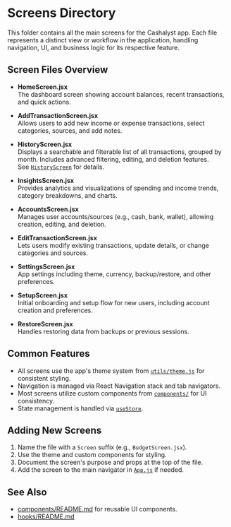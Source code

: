 # Screens Directory

This folder contains all the main screens for the Cashalyst app. Each file represents a distinct view or workflow in the application, handling navigation, UI, and business logic for its respective feature.

## Screen Files Overview

- **HomeScreen.jsx**  
  The dashboard screen showing account balances, recent transactions, and quick actions.

- **AddTransactionScreen.jsx**  
  Allows users to add new income or expense transactions, select categories, sources, and add notes.

- **HistoryScreen.jsx**  
  Displays a searchable and filterable list of all transactions, grouped by month. Includes advanced filtering, editing, and deletion features.  
  See [`HistoryScreen`](HistoryScreen.jsx) for details.

- **InsightsScreen.jsx**  
  Provides analytics and visualizations of spending and income trends, category breakdowns, and charts.

- **AccountsScreen.jsx**  
  Manages user accounts/sources (e.g., cash, bank, wallet), allowing creation, editing, and deletion.

- **EditTransactionScreen.jsx**  
  Lets users modify existing transactions, update details, or change categories and sources.

- **SettingsScreen.jsx**  
  App settings including theme, currency, backup/restore, and other preferences.

- **SetupScreen.jsx**  
  Initial onboarding and setup flow for new users, including account creation and preferences.

- **RestoreScreen.jsx**  
  Handles restoring data from backups or previous sessions.

## Common Features

- All screens use the app's theme system from [`utils/theme.js`](../utils/theme.js) for consistent styling.
- Navigation is managed via React Navigation stack and tab navigators.
- Most screens utilize custom components from [`components/`](../components/README.md) for UI consistency.
- State management is handled via [`useStore`](../hooks/useStore.js).

## Adding New Screens

1. Name the file with a `Screen` suffix (e.g., `BudgetScreen.jsx`).
2. Use the theme and custom components for styling.
3. Document the screen's purpose and props at the top of the file.
4. Add the screen to the main navigator in [`App.js`](../App.js) if needed.

## See Also

- [components/README.md](../components/README.md) for reusable UI components.
- [hooks/README.md](../hooks/README.md)